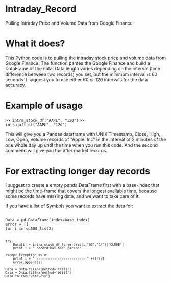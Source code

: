 # Intraday_Record
Pulling Intraday Price and Volume Data from Google Finance

# What it does?
This Python code is to pulling the intraday stock price and volume data from Google Finance. 
The function parses the Google Finance and build a DataFrame of the data. Data length varies depending on the interval (time difference between two records) you set, 
but the minimum interval is 60 seconds. I suggest you to use either 60 or 120 intervals for the data accuracy. 

# Example of usage

<code>>> intra_stock_df("AAPL", "120")</code>
<code>>> intra_aft_df("AAPL", "120")</code>

This will give you a Pandas dataframe with UNIX Timestamp, Close, High, Low, Open, Volume records of "Apple. Inc" in the interval of 2 minutes of the one whole day up until the time when you run this code. And the second commend will give you the after market records.

# For extracting longer day records

I suggest to create a empty panda DataFrame first with a base-index that might be the time-frame that covers the longest available time, because some records have missing data, and we want to take care of it.

If you have a list of Symbols you want to extract the data for:

<code>
Data = pd.DataFrame(index=base_index)
error = []
for i in sp500_list2:
	
	try:
		Data[i] = intra_stock_df_longerdays(i,"60","14")['CLOSE']
		print i + " record has been parsed"
	
	except Exception as e:
		print i + " ------------------------- " +str(e)		
		error.append(i)		
		
	Data = Data.fillna(method='ffill')
	Data = Data.fillna(method='bfill')
	Data.to_csv("Data.csv")
  </code>
